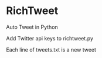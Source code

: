 # RichTweet
Auto Tweet in Python

Add Twitter api keys to richtweet.py

Each line of tweets.txt is a new tweet
